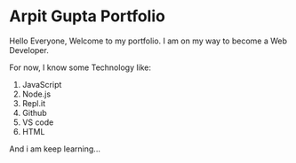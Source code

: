 # Arpit Gupta Portfolio

Hello Everyone, Welcome to my portfolio. I am on my way to become a Web Developer.

For now, I know some Technology like:
1. JavaScript
2. Node.js
3. Repl.it
4. Github
5. VS code
6. HTML

And i am keep learning...